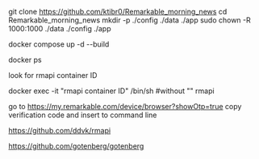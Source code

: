 

git clone https://github.com/ktibr0/Remarkable_morning_news
cd Remarkable_morning_news
mkdir -p ./config ./data ./app
sudo chown -R 1000:1000 ./data ./config ./app


docker compose up -d --build


docker ps

look for rmapi container ID


docker exec -it "rmapi container ID"  /bin/sh #without ""
rmapi



go to https://my.remarkable.com/device/browser?showOtp=true
copy verification code and insert to command line









https://github.com/ddvk/rmapi


https://github.com/gotenberg/gotenberg

